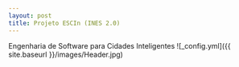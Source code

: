 ```yaml
---
layout: post
title: Projeto ESCIn (INES 2.0)
---
```


 

Engenharia de Software para Cidades Inteligentes ![_config.yml]({{ site.baseurl }}/images/Header.jpg)